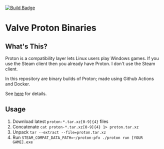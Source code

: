 [![Build Badge](https://github.com/KonaArctic/Valve-Proton-Binaries/actions/workflows/main.yml/badge.svg)](https://github.com/KonaArctic/Valve-Proton-Binaries/actions/workflows/main.yml)

# Valve Proton Binaries
What's This?
------------
Proton is a compatibility layer lets Linux users play Windows games. If you use the Steam client then you already have Proton. I don't use the Steam client.

In this repository are binary builds of Proton; made using Github Actions and Docker.

See [here](https://github.com/ValveSoftware/Proton) for details.

Usage
-----
1.  Download latest `proton-*.tar.xz[0-9]{4}` files
2.  Concatenate `cat proton-*.tar.xz[0-9]{4} 1> proton.tar.xz`
3.  Unpack `tar --extract --file=proton.tar.xz`
4.  Run `STEAM_COMPAT_DATA_PATH=~/proton-pfx ./proton run [YOUR GAME].exe`
